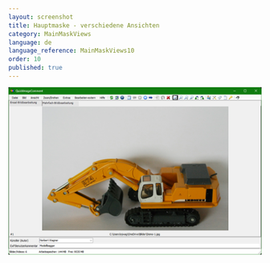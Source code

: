 ```yaml
---
layout: screenshot
title: Hauptmaske - verschiedene Ansichten
category: MainMaskViews
language: de
language_reference: MainMaskViews10
order: 10
published: true
---
```

<img src="https://raw.githubusercontent.com/QuickImageComment/QuickImageComment/main/UserManual/images/Deutsch-prg/FormQuickImageComment-11.png">
